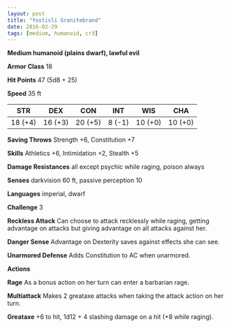 ```yaml
---
layout: post
title: "Yostisli Granitebrand"
date: 2016-02-29
tags: [medium, humanoid, cr3]
---
```


**Medium humanoid (plains dwarf), lawful evil**

**Armor Class** 18

**Hit Points** 47 (5d8 + 25)

**Speed** 35 ft

|   STR   |   DEX   |   CON   |   INT   |   WIS   |   CHA   |
|:-----:|:-----:|:-----:|:-----:|:-----:|:-----:|
| 18 (+4) | 16 (+3) | 20 (+5) | 8 (-1) | 10 (+0) | 10 (+0) |

**Saving Throws** Strength +6, Constitution +7

**Skills** Athletics +6, Intimidation +2, Stealth +5

**Damage Resistances** all except psychic while raging, poison always

**Senses** darkvision 60 ft, passive perception 10

**Languages** imperial, dwarf

**Challenge** 3

**Reckless Attack** Can choose to attack recklessly while raging, getting advantage on attacks but giving advantage on all attacks against her.

**Danger Sense** Advantage on Dexterity saves against effects she can see.

**Unarmored Defense** Adds Constitution to AC when unarmored.

**Actions** 

**Rage** As a bonus action on her turn can enter a barbarian rage.

**Multiattack** Makes 2 greataxe attacks when taking the attack action on her turn.

**Greataxe** +6 to hit, 1d12 + 4 slashing damage on a hit (+8 while raging).

